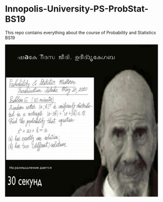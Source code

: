 # Innopolis-University-PS-ProbStat-BS19
This repo contains everything about the course of Probability and Statistics BS19

![avatar](zagadki-zhaka-fresko-5.jpg)
